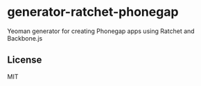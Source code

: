 # generator-ratchet-phonegap

Yeoman generator for creating Phonegap apps using Ratchet and Backbone.js

## License

MIT
